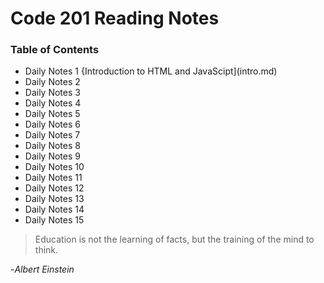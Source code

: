 # **Code 201 Reading Notes**
 
  
### <addr> Table of Contents
* Daily Notes 1 {Introduction to HTML and JavaScipt](intro.md)
* Daily Notes 2
* Daily Notes 3
* Daily Notes 4
* Daily Notes 5
* Daily Notes 6
* Daily Notes 7
* Daily Notes 8
* Daily Notes 9
* Daily Notes 10
* Daily Notes 11
* Daily Notes 12
* Daily Notes 13
* Daily Notes 14
* Daily Notes 15
 
 

>Education is not the learning of facts,
>but the training of the mind to think.

-*Albert Einstein*
